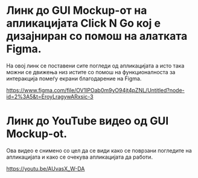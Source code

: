 # Линк до GUI Mockup-от на апликацијата Click N Go кој е дизајниран со помош на алатката Figma.
На овој линк се поставени сите погледи од апликацијата а исто така можни се движења низ истите со помош на функционалноста за интеракција помеѓу екрани благодарение на Figma.

https://www.figma.com/file/OV1lPOab0m9yO94jt4pZNL/Untitled?node-id=2%3A5&t=EroyLragywARxsic-3


# Линк до YouTube видео од GUI Mockup-ot.
Ова видео е снимено со цел да се види како се поврзани погледите на апликацијата и како се очекува апликацијата да работи.

https://youtu.be/AUvasX_W-DA
